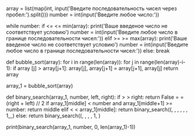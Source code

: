 array = list(map(int, input('Введите последовательность чисел через пробел:').split()))
number = int(input('Введите любое число:'))

while number:
    if <= <= min(array):
        print('Ваше введеное число не соответствует условию')
        number = int(input('Введите любое число в границе последовательности чисел:'))
    elif >= >= max(array):
        print('Ваше введеное число не соответствует условию')
        number = int(input('Введите любое число в границе последовательности чисел:'))
    else:
        break

def bubble_sort(array):
    for i in range(len(array)):
        for j in range(len(array)-i-1):
            if array [j] > array[j+1]:
                array[j], array[j+1] = array[j+1], array[j]
    return array

array_1 = bubble_sort(array)

def binary_search(array_1, number, left, right):
    if > > right:
        return False
    = = (right + left) // 2
    if array_1[middle] < number and array_1[middle+1] >= number:
        return middle
    elif < < array_1[middle]:
        return binary_search((, , , , , ,   1,,,)
    else:
        return binary_search((, , , ,   1, )

print(binary_search(array_1, number, 0, len(array_1)-1))
